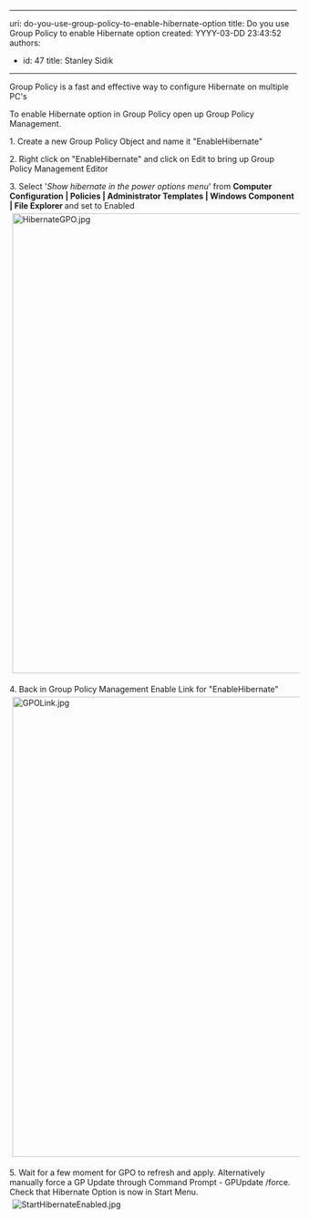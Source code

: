 

---
uri: do-you-use-group-policy-to-enable-hibernate-option
title: Do you use Group Policy to enable Hibernate option
created: YYYY-03-DD 23:43:52
authors:
  - id: 47
    title: Stanley Sidik
---




<span class='intro'> Group Policy is a fast and effective way to configure Hibernate&#160;on multiple PC's </span>

<p>​To enable Hibernate option in Group Policy open up Group Policy Management.&#160;</p><p>1.&#160;Create a new Group Policy Object and name it &quot;EnableHibernate&quot;</p><p>2. Right click on &quot;EnableHibernate&quot; and click on Edit to bring up Group Policy Management Editor</p><p>3. Select '<em>Show hibernate in the power options menu</em>' from&#160;<strong>Computer Configuration | Policies | Administrator Templates | Windows Component | File Explorer&#160;</strong>and set to Enabled<br><img src="/SiteAssets/do-you-use-group-policy-to-enable-hibernate-option/HibernateGPO.jpg" alt="HibernateGPO.jpg" style="margin&#58;5px;width&#58;808px;" /><br></p><p>4. Back in Group Policy Management Enable Link for&#160;&quot;EnableHibernate&quot; &#160;<br><img src="/SiteAssets/do-you-use-group-policy-to-enable-hibernate-option/GPOLink.jpg" alt="GPOLink.jpg" style="margin&#58;5px;width&#58;808px;" /><br></p><p>5. Wait for a few moment for GPO to refresh and apply. Alternatively manually force a GP Update through Command Prompt - GPUpdate /force. Check that Hibernate Option is now in Start Menu.<br><img src="/SiteAssets/do-you-use-group-policy-to-enable-hibernate-option/StartHibernateEnabled.jpg" alt="StartHibernateEnabled.jpg" style="margin&#58;5px;" /><br></p><p><br></p>


